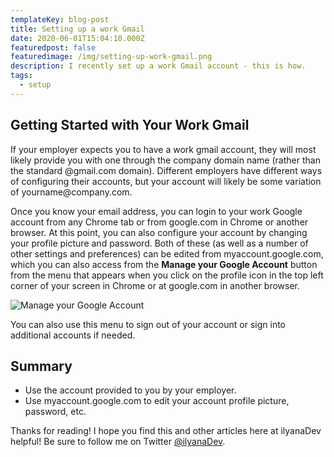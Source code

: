 ```yaml
---
templateKey: blog-post
title: Setting up a work Gmail
date: 2020-06-01T15:04:10.000Z
featuredpost: false
featuredimage: /img/setting-up-work-gmail.png
description: I recently set up a work Gmail account - this is how.
tags:
  - setup
---
```


Getting Started with Your Work Gmail
-

If your employer expects you to have a work gmail account, they will most likely provide you with one through the company domain name (rather than the standard @gmail.com domain). Different employers have different ways of configuring their accounts, but your account will likely be some variation of yourname<i></i>@company.com.

Once you know your email address, you can login to your work Google account from any Chrome tab or from google.com in Chrome or another browser. At this point, you can also configure your account by changing your profile picture and password. Both of these (as well as a number of other settings and preferences) can be edited from myaccount.google.com, which you can also access from the **Manage your Google Account** button from the menu that appears when you click on the profile icon in the top left corner of your screen in Chrome or at google.com in another browser.

![Manage your Google Account](/img/google-manage-account.png "Manage your Google Account")

You can also use this menu to sign out of your account or sign into additional accounts if needed.

Summary
--

* Use the account provided to you by your employer.
* Use myaccount.google.com to edit your account profile picture, password, etc.

Thanks for reading! I hope you find this and other articles here at ilyanaDev helpful! Be sure to follow me on Twitter [@ilyanaDev](https://twitter.com/ilyanaDev).
